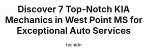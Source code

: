 ---
layout: ampstory
image: https://images.unsplash.com/photo-1610998342124-c4fcba4cf4bf?ixlib=rb-4.0.3&ixid=MnwxMjA3fDB8MHxwaG90by1wYWdlfHx8fGVufDB8fHx8&auto=format&fit=crop&w=640&h=853&q=80
author: techidn
featured: false
description: Trust your vehicles maintenance and repairs to the 7 best KIA Mechanic in West Point MS, USA. With their extensive experience, cutting-edge technology, and commitment to customer satisfacti
title: Discover 7 Top-Notch KIA Mechanics in West Point MS for Exceptional Auto Services
cover:
   title: Discover 7 Top-Notch KIA Mechanics in West Point MS for Exceptional Auto Services
   subtitle: Rickpate
   background: https://images.unsplash.com/photo-1610998342124-c4fcba4cf4bf?ixlib=rb-4.0.3&ixid=MnwxMjA3fDB8MHxwaG90by1wYWdlfHx8fGVufDB8fHx8&auto=format&fit=crop&w=640&h=853&q=80

pages: 
 - layout: thirds
   top: <h1>#1 Jims Tire Co</h1>
   bottom: "<p>Super nice guys! I came in on a spare and was out in less than 20 minutes! Very reasonable prices as well. Definitely recommend them!</p>"
   background: https://www.knot35.com/toplist/wp-content/uploads/2023/06/best-kia-mechanic-1-in-west-point-ms-1685831660.jpeg
   backgroundblur: true
 - layout: thirds
   top: <h1>#2 Georges Tire Service</h1>
   bottom: "<p>410 Highway 45 N, West Point, MS 39773, United States</p>"
   background: https://www.knot35.com/toplist/wp-content/uploads/2023/06/best-kia-mechanic-2-in-west-point-ms-1685831660.jpeg
   cta:
      link: https://www.knot35.com/toplist/discover-7-top-notch-kia-mechanics-in-west-point-ms-for-exceptional-auto-services/
      text: Discover 7 Top-Notch KIA Mechanics in West Point MS for Exceptional Auto Services
 - layout: thirds
   top: <h1>#3 WILLIAM WELLS AUTOMOTIVE</h1>
   bottom: "<p>93 W Broad St, West Point, MS 39773, United States</p>"
   background: https://images.unsplash.com/photo-1557672172-298e090bd0f1?ixlib=rb-4.0.3&ixid=MnwxMjA3fDB8MHxwaG90by1wYWdlfHx8fGVufDB8fHx8&auto=format&fit=crop&w=640&h=853&q=80
   cta:
      link: https://www.knot35.com/toplist/discover-7-top-notch-kia-mechanics-in-west-point-ms-for-exceptional-auto-services/
      text: Discover 7 Top-Notch KIA Mechanics in West Point MS for Exceptional Auto Services
 - layout: thirds
   top: <h1>#4 Kisners Radiator Services</h1>
   bottom: "<p>548 W Broad St, West Point, MS 39773, United States</p>"
   background: https://images.unsplash.com/photo-1567360425618-1594206637d2?ixlib=rb-4.0.3&ixid=MnwxMjA3fDB8MHxwaG90by1wYWdlfHx8fGVufDB8fHx8&auto=format&fit=crop&w=640&h=853&q=80
   cta:
      link: https://www.knot35.com/toplist/discover-7-top-notch-kia-mechanics-in-west-point-ms-for-exceptional-auto-services/
      text: Discover 7 Top-Notch KIA Mechanics in West Point MS for Exceptional Auto Services
 - layout: thirds
   top: <h1>#5 Genes</h1>
   bottom: "<p>157 N Jackson St, West Point, MS 39773, United States</p>"
   background: https://images.unsplash.com/photo-1599422314077-f4dfdaa4cd09?ixlib=rb-4.0.3&ixid=MnwxMjA3fDB8MHxwaG90by1wYWdlfHx8fGVufDB8fHx8&auto=format&fit=crop&w=640&h=853&q=80
   cta:
      link: https://www.knot35.com/toplist/discover-7-top-notch-kia-mechanics-in-west-point-ms-for-exceptional-auto-services/
      text: Discover 7 Top-Notch KIA Mechanics in West Point MS for Exceptional Auto Services
 - layout: thirds
   top: <h1>#6 Highway 50 Auto Services</h1>
   bottom: "<p>1756 Hwy 5 W, West Point, MS 39773, United States</p>"
   background: https://images.unsplash.com/photo-1561679660-d00ee1e0dc8e?ixlib=rb-4.0.3&ixid=MnwxMjA3fDB8MHxwaG90by1wYWdlfHx8fGVufDB8fHx8&auto=format&fit=crop&w=640&h=853&q=80
   cta:
      link: https://www.knot35.com/toplist/discover-7-top-notch-kia-mechanics-in-west-point-ms-for-exceptional-auto-services/
      text: Discover 7 Top-Notch KIA Mechanics in West Point MS for Exceptional Auto Services
 - layout: thirds
   top: <h1>#7 Tiptons truck repair llc</h1>
   bottom: "<p>Lagoon Rd, West Point, MS 39773, United States</p>"
   background: https://images.unsplash.com/photo-1489694553447-4c9339da310d?ixlib=rb-4.0.3&ixid=MnwxMjA3fDB8MHxwaG90by1wYWdlfHx8fGVufDB8fHx8&auto=format&fit=crop&w=640&h=853&q=80
   cta:
      link: https://www.knot35.com/toplist/discover-7-top-notch-kia-mechanics-in-west-point-ms-for-exceptional-auto-services/
      text: Discover 7 Top-Notch KIA Mechanics in West Point MS for Exceptional Auto Services
 - layout: thirds
   middle: Continue reading...
   background: https://images.unsplash.com/photo-1564951434112-64d74cc2a2d7?ixlib=rb-4.0.3&ixid=MnwxMjA3fDB8MHxwaG90by1wYWdlfHx8fGVufDB8fHx8&auto=format&fit=crop&w=640&h=853&q=80
   cta:
      link: https://www.knot35.com/toplist/discover-7-top-notch-kia-mechanics-in-west-point-ms-for-exceptional-auto-services/
      text: Discover 7 Top-Notch KIA Mechanics in West Point MS for Exceptional Auto Services
      
---